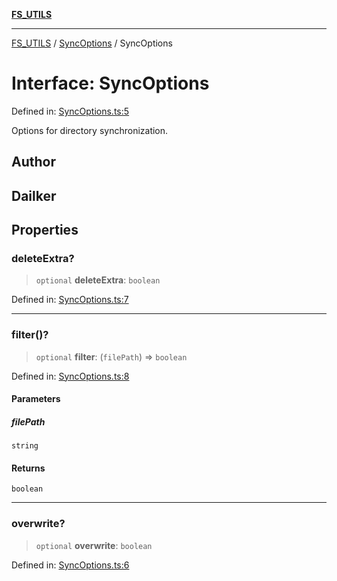 [**FS_UTILS**](../../README.md)

***

[FS_UTILS](../../README.md) / [SyncOptions](../README.md) / SyncOptions

# Interface: SyncOptions

Defined in: [SyncOptions.ts:5](https://github.com/dailker/everyutil/blob/26e2bb73429918cf0d08899e9efd90b82a42c92e/src/fs/SyncOptions.ts#L5)

Options for directory synchronization.

## Author

## Dailker

## Properties

### deleteExtra?

> `optional` **deleteExtra**: `boolean`

Defined in: [SyncOptions.ts:7](https://github.com/dailker/everyutil/blob/26e2bb73429918cf0d08899e9efd90b82a42c92e/src/fs/SyncOptions.ts#L7)

***

### filter()?

> `optional` **filter**: (`filePath`) => `boolean`

Defined in: [SyncOptions.ts:8](https://github.com/dailker/everyutil/blob/26e2bb73429918cf0d08899e9efd90b82a42c92e/src/fs/SyncOptions.ts#L8)

#### Parameters

##### filePath

`string`

#### Returns

`boolean`

***

### overwrite?

> `optional` **overwrite**: `boolean`

Defined in: [SyncOptions.ts:6](https://github.com/dailker/everyutil/blob/26e2bb73429918cf0d08899e9efd90b82a42c92e/src/fs/SyncOptions.ts#L6)

